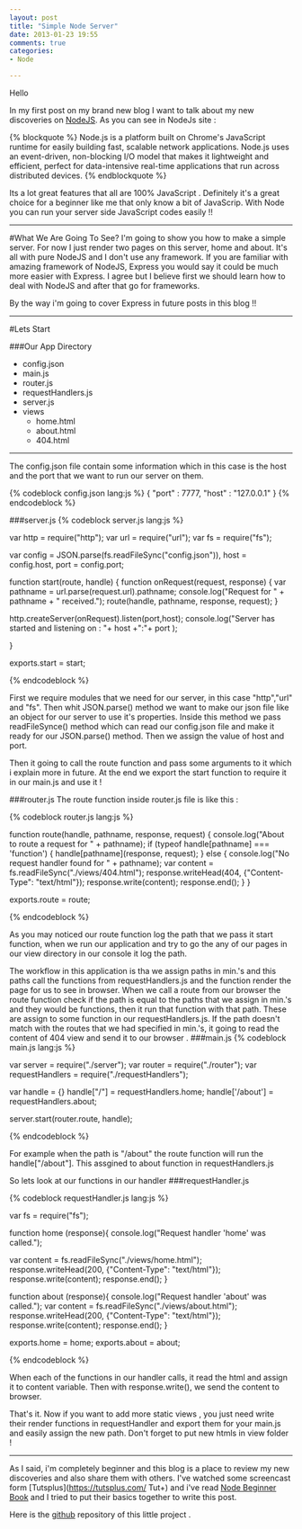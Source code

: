```yaml
---
layout: post
title: "Simple Node Server"
date: 2013-01-23 19:55
comments: true
categories: 
- Node

---
```


Hello

In my first post on my brand new blog I want to talk about my new discoveries on [NodeJS](http://nodejs.org/ "NodeJs"). As you can see in NodeJs site :

{% blockquote %}
Node.js is a platform built on Chrome's JavaScript runtime for easily building fast, scalable network applications. Node.js uses an event-driven, non-blocking I/O model that makes it lightweight and efficient, perfect for data-intensive real-time applications that run across distributed devices.
{% endblockquote %}

Its a lot great features that all are 100% JavaScript . Definitely it's a great choice for a beginner like me that only know a bit of JavaScrip. With Node you can run your server side JavaScript codes easily !!

-----------------------
#What We Are Going To See?
I'm going to show you how to make a simple server. For now I just render two pages on this server, home and about. It's all with pure NodeJS and I don't use any framework. If you are familiar with amazing framework of NodeJS, Express you would say it could be much more easier with Express. I agree but I believe first we should learn how to deal with NodeJS and after that go for frameworks. 

By the way i'm going to cover Express in future posts in this blog !!

-------

<!-- more -->

#Lets Start


###Our App Directory
- config.json
- main.js
- router.js
- requestHandlers.js
- server.js
- views
	- home.html
	- about.html
	- 404.html

-----

The config.json file contain some information which in this case is the host and the port that we want to run our server on them.

{% codeblock config.json lang:js %}
{
	"port" : 7777,
	"host" : "127.0.0.1"
}
{% endcodeblock %} 


###server.js
{% codeblock server.js lang:js %}

var http = require("http");
var url = require("url");
var fs = require("fs");


var config = JSON.parse(fs.readFileSync("config.json")),
	host = config.host,
	port = config.port;

function start(route, handle) {
  function onRequest(request, response) {
    var pathname = url.parse(request.url).pathname;
    console.log("Request for " + pathname + " received.");
    route(handle, pathname, response, request);
  }

  http.createServer(onRequest).listen(port,host);
  console.log("Server has started and listening on : "+ host +":"+ port );

}

exports.start = start;

{% endcodeblock %} 

First we require modules that we need for our server, in this case "http","url" and "fs". Then whit JSON.parse() method we want to make our json file like an object for our server to use it's properties. Inside this method we pass readFileSynce() method which can read our config.json file and make it ready for our JSON.parse() method. Then we assign the value of host and port.

Then it going to call the route function and pass some arguments to it which i explain more in future.
At the end we export the start function to require it in our main.js and use it !

###router.js
The route function inside router.js file is like this :

{% codeblock router.js lang:js %}

function route(handle, pathname, response, request) {
  console.log("About to route a request for " + pathname);
  if (typeof handle[pathname] === 'function') {
    handle[pathname](response, request);
  } else {
    console.log("No request handler found for " + pathname);
    var content = fs.readFileSync("./views/404.html");
    response.writeHead(404, {"Content-Type": "text/html"});
    response.write(content);
    response.end();
  }
}

exports.route = route;

{% endcodeblock %} 

As you may noticed our route function log the path that we pass it start function, when we run our application and try to go the any of our pages in our view directory in our console it log the path.

The workflow in this application is tha we assign paths in min.'s and this paths call the functions from requestHandlers.js and the function render the page for us to see in browser. When we call a route from our browser the route function check if the path is equal to the paths that we assign in min.'s and they would be functions, then it run that function with that path. These are assign to some function in our requestHandlers.js. If the path doesn't match with the routes that we had specified in min.'s, it going to read the content of 404 view and send it to our browser .
###main.js
{% codeblock main.js lang:js %}

var server = require("./server");
var router = require("./router");
var requestHandlers = require("./requestHandlers");

var handle = {}
handle["/"] = requestHandlers.home;
handle['/about'] = requestHandlers.about;

server.start(router.route, handle);

{% endcodeblock %}

For example when the path is "/about" the route function will run the handle["/about"]. This assgined to about function in requestHandlers.js

So lets look at our functions in our handler 
###requestHandler.js

{% codeblock requestHandler.js lang:js %}

var fs = require("fs");

function home (response){
  console.log("Request handler 'home' was called.");

  var content = fs.readFileSync("./views/home.html");
    response.writeHead(200, {"Content-Type": "text/html"});
    response.write(content);
    response.end();
}

function about (response){
	console.log("Request handler 'about' was called.");
	var content = fs.readFileSync("./views/about.html");
    response.writeHead(200, {"Content-Type": "text/html"});
    response.write(content);
    response.end();
}


exports.home = home;
exports.about = about;


{% endcodeblock %}

When each of the functions in our handler calls, it read the html and assign it to content variable. Then with response.write(), we send the content to browser.

That's it. Now if you want to add more static views , you just need write their render functions in requestHandler and export them for your main.js and easily assign the new path. Don't forget to put new htmls in view folder !



-------

As I said, i'm completely beginner and this blog is a place to review my new discoveries and also share them with others. I've watched some screencast form [Tutsplus](https://tutsplus.com/ Tut+) and i've read [Node Beginner Book](http://www.nodebeginner.org/) and I tried to put their basics together to write this post.

Here is the [github](https://github.com/DanialK/SimpleNodeServer) repository of this little project .

